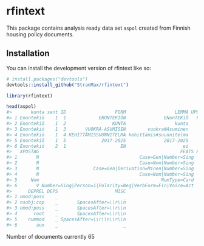 
<!-- README.md is generated from README.Rmd. Please edit that file -->

# rfintext

<!-- badges: start -->
<!-- badges: end -->

This package contains analysis ready data set `aspol` created from
Finnish housing policy documents.

## Installation

You can install the development version of rfintext like so:

``` r
# install.packages("devtools")
devtools::install_github("StranMax/rfintext")
```

``` r
library(rfintext)
```

``` r
head(aspol)
#>       kunta sent ID                  FORM                  LEMMA UPOSTAG
#> 1 Enontekiö    1  1            ENONTEKIÖN              ENonTEKiÖ   PROPN
#> 2 Enontekiö    1  2                 KUNTA                  kunta    NOUN
#> 3 Enontekiö    1  3       VUOKRA-ASUMISEN        vuokra#Asuminen    NOUN
#> 4 Enontekiö    1  4 KEHITTÄMISSUUNNITELMA kehittämis#suunnitelma    NOUN
#> 5 Enontekiö    1  5             2017-2025              2017-2025     NUM
#> 6 Enontekiö    2  1                    EN                     ei     AUX
#>   XPOSTAG                                                    FEATS HEAD
#> 1       N                                     Case=Gen|Number=Sing    2
#> 2       N                                     Case=Nom|Number=Sing    4
#> 3       N                    Case=Gen|Derivation=Minen|Number=Sing    4
#> 4       N                                     Case=Nom|Number=Sing    0
#> 5     Num                                             NumType=Card    4
#> 6       V Number=Sing|Person=1|Polarity=Neg|VerbForm=Fin|Voice=Act    2
#>      DEPREL DEPS                     MISC
#> 1 nmod:poss    _                        _
#> 2 nsubj:cop    _       SpacesAfter=\\r\\n
#> 3 nmod:poss    _       SpacesAfter=\\r\\n
#> 4      root    _       SpacesAfter=\\r\\n
#> 5    nummod    _ SpacesAfter=\\r\\n\\r\\n
#> 6       aux    _                        _
```

Number of documents currently 65
